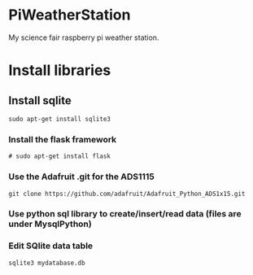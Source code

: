 # PiWeatherStation
My science fair raspberry pi weather station.


# Install libraries

## Install sqlite
```
sudo apt-get install sqlite3
```
### Install the flask framework

```
# sudo apt-get install flask
```
### Use the Adafruit .git for the ADS1115
```
git clone https://github.com/adafruit/Adafruit_Python_ADS1x15.git
```

### Use python sql library to create/insert/read data (files are under MysqlPython)

### Edit SQlite data table 

```
sqlite3 mydatabase.db
```
